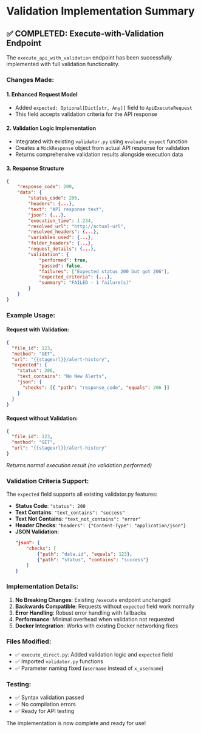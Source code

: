 # Validation Implementation Summary

## ✅ COMPLETED: Execute-with-Validation Endpoint

The `execute_api_with_validation` endpoint has been successfully implemented with full validation functionality.

### Changes Made:

#### 1. Enhanced Request Model

- Added `expected: Optional[Dict[str, Any]]` field to `ApiExecuteRequest`
- This field accepts validation criteria for the API response

#### 2. Validation Logic Implementation

- Integrated with existing `validator.py` using `evaluate_expect` function
- Creates a `MockResponse` object from actual API response for validation
- Returns comprehensive validation results alongside execution data

#### 3. Response Structure

```json
{
    "response_code": 200,
    "data": {
        "status_code": 206,
        "headers": {...},
        "text": "API response text",
        "json": {...},
        "execution_time": 1.234,
        "resolved_url": "http://actual-url",
        "resolved_headers": {...},
        "variables_used": {...},
        "folder_headers": {...},
        "request_details": {...},
        "validation": {
            "performed": true,
            "passed": false,
            "failures": ["Expected status 200 but got 206"],
            "expected_criteria": {...},
            "summary": "FAILED - 1 failure(s)"
        }
    }
}
```

### Example Usage:

#### Request with Validation:

```json
{
  "file_id": 123,
  "method": "GET",
  "url": "{{stageurl}}/alert-history",
  "expected": {
    "status": 206,
    "text_contains": "No New Alerts",
    "json": {
      "checks": [{ "path": "response_code", "equals": 206 }]
    }
  }
}
```

#### Request without Validation:

```json
{
  "file_id": 123,
  "method": "GET",
  "url": "{{stageurl}}/alert-history"
}
```

_Returns normal execution result (no validation performed)_

### Validation Criteria Support:

The `expected` field supports all existing validator.py features:

- **Status Code**: `"status": 200`
- **Text Contains**: `"text_contains": "success"`
- **Text Not Contains**: `"text_not_contains": "error"`
- **Header Checks**: `"headers": {"Content-Type": "application/json"}`
- **JSON Validation**:
  ```json
  "json": {
      "checks": [
          {"path": "data.id", "equals": 123},
          {"path": "status", "contains": "success"}
      ]
  }
  ```

### Implementation Details:

1. **No Breaking Changes**: Existing `/execute` endpoint unchanged
2. **Backwards Compatible**: Requests without `expected` field work normally
3. **Error Handling**: Robust error handling with fallbacks
4. **Performance**: Minimal overhead when validation not requested
5. **Docker Integration**: Works with existing Docker networking fixes

### Files Modified:

- ✅ `execute_direct.py`: Added validation logic and `expected` field
- ✅ Imported `validator.py` functions
- ✅ Parameter naming fixed (`username` instead of `x_username`)

### Testing:

- ✅ Syntax validation passed
- ✅ No compilation errors
- ✅ Ready for API testing

The implementation is now complete and ready for use!
